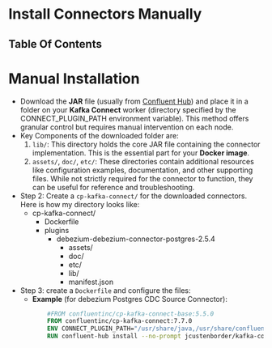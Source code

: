 # Install Connectors Manually

## Table Of Contents

# Manual Installation

- Download the **JAR** file (usually from [Confluent Hub](https://www.confluent.io/hub/)) and place it in a folder on your **Kafka Connect** worker (directory specified by the CONNECT_PLUGIN_PATH environment variable). This method offers granular control but requires manual intervention on each node.
- Key Components of the downloaded folder are:
  1.  `lib/`: This directory holds the core JAR file containing the connector implementation. This is the essential part for your **Docker image**.
  2.  `assets/`, `doc/`, `etc/`: These directories contain additional resources like configuration examples, documentation, and other supporting files. While not strictly required for the connector to function, they can be useful for reference and troubleshooting.
- Step 2: Create a `cp-kafka-connect/` for the downloaded connectors. Here is how my directory looks like:
  - cp-kafka-connect/
    - Dockerfile
    - plugins
      - debezium-debezium-connector-postgres-2.5.4
        - assets/
        - doc/
        - etc/
        - lib/
        - manifest.json
- Step 3: create a `Dockerfile` and configure the files:
  - **Example** (for debezium Postgres CDC Source Connector):
    ```Dockerfile
        #FROM confluentinc/cp-kafka-connect-base:5.5.0
        FROM confluentinc/cp-kafka-connect:7.7.0
        ENV CONNECT_PLUGIN_PATH="/usr/share/java,/usr/share/confluent-hub-components"
        RUN confluent-hub install --no-prompt jcustenborder/kafka-connect-spooldir:2.0.43
    ```

